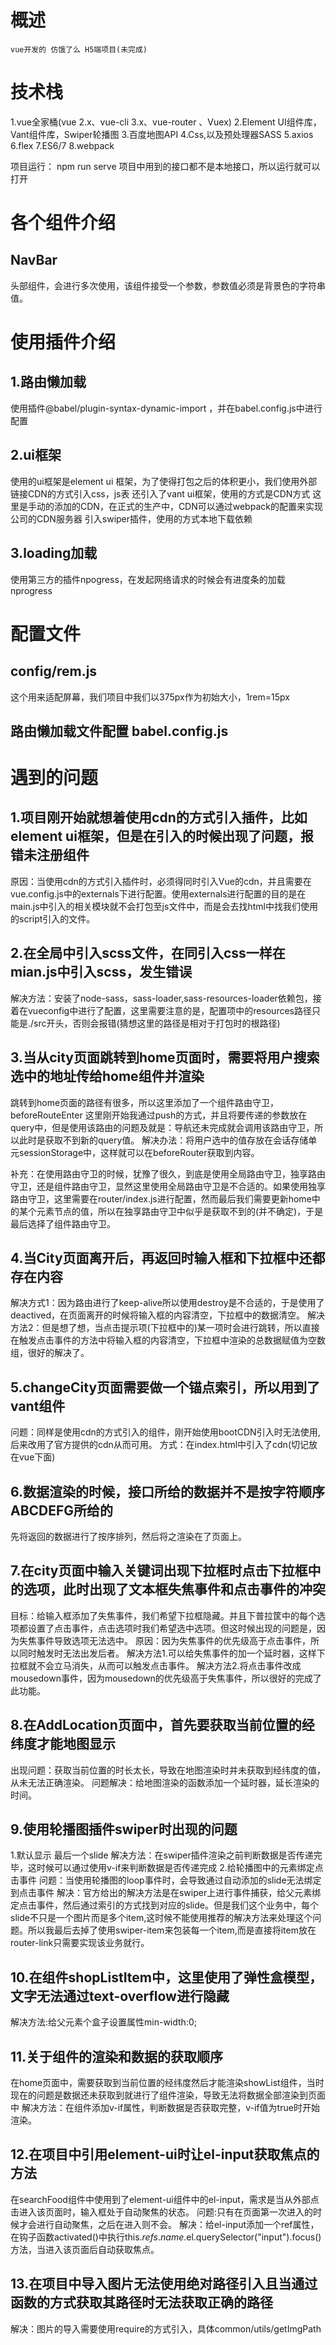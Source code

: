 # 概述
    vue开发的 仿饿了么 H5端项目(未完成)

# 技术栈
  1.vue全家桶(vue 2.x、vue-cli 3.x、vue-router 、Vuex)
  2.Element UI组件库，Vant组件库，Swiper轮播图
  3.百度地图API
  4.Css,以及预处理器SASS
  5.axios
  6.flex
  7.ES6/7
  8.webpack

项目运行：
   npm run serve
   项目中用到的接口都不是本地接口，所以运行就可以打开
# 各个组件介绍

## NavBar
头部组件，会进行多次使用，该组件接受一个参数，参数值必须是背景色的字符串值。


# 使用插件介绍

## 1.路由懒加载 
使用插件@babel/plugin-syntax-dynamic-import ，并在babel.config.js中进行配置

## 2.ui框架
使用的ui框架是element ui 框架，为了使得打包之后的体积更小，我们使用外部链接CDN的方式引入css，js表
还引入了vant ui框架，使用的方式是CDN方式 
这里是手动的添加的CDN，在正式的生产中，CDN可以通过webpack的配置来实现公司的CDN服务器
引入swiper插件，使用的方式本地下载依赖

## 3.loading加载
使用第三方的插件npogress，在发起网络请求的时候会有进度条的加载 nprogress

# 配置文件

## config/rem.js 
这个用来适配屏幕，我们项目中我们以375px作为初始大小，1rem=15px

## 路由懒加载文件配置  babel.config.js



# 遇到的问题
## 1.项目刚开始就想着使用cdn的方式引入插件，比如element ui框架，但是在引入的时候出现了问题，报错未注册组件
原因：当使用cdn的方式引入插件时，必须得同时引入Vue的cdn，并且需要在vue.config.js中的externals下进行配置。使用externals进行配置的目的是在main.js中引入的相关模块就不会打包至js文件中，而是会去找html中找我们使用的script引入的文件。

## 2.在全局中引入scss文件，在同引入css一样在mian.js中引入scss，发生错误
解决方法：安装了node-sass，sass-loader,sass-resources-loader依赖包，接着在vueconfig中进行了配置，这里需要注意的是，配置项中的resources路径只能是./src开头，否则会报错(猜想这里的路径是相对于打包时的根路径)

## 3.当从city页面跳转到home页面时，需要将用户搜索选中的地址传给home组件并渲染
跳转到home页面的路径有很多，所以这里添加了一个组件路由守卫，beforeRouteEnter
这里刚开始我通过push的方式，并且将要传递的参数放在query中，但是使用该路由的问题及就是：导航还未完成就会调用该路由守卫，所以此时是获取不到新的query值。
解决办法：将用户选中的值存放在会话存储单元sessionStorage中，这样就可以在beforeRouter获取到内容。

补充：在使用路由守卫的时候，犹豫了很久，到底是使用全局路由守卫，独享路由守卫，还是组件路由守卫，显然这里使用全局路由守卫是不合适的。如果使用独享路由守卫，这里需要在router/index.js进行配置，然而最后我们需要更新home中的某个元素节点的值，所以在独享路由守卫中似乎是获取不到的(并不确定)，于是最后选择了组件路由守卫。

## 4.当City页面离开后，再返回时输入框和下拉框中还都存在内容
解决方式1：因为路由进行了keep-alive所以使用destroy是不合适的，于是使用了deactived，在页面离开的时候将输入框的内容清空，下拉框中的数据清空。
解决方法2：但是想了想，当点击提示项(下拉框中的)某一项时会进行跳转，所以直接在触发点击事件的方法中将输入框的内容清空，下拉框中渲染的总数据赋值为空数组，很好的解决了。

## 5.changeCity页面需要做一个锚点索引，所以用到了vant组件
问题：同样是使用cdn的方式引入的组件，刚开始使用bootCDN引入时无法使用,后来改用了官方提供的cdn从而可用。
方式：在index.html中引入了cdn(切记放在vue下面)


## 6.数据渲染的时候，接口所给的数据并不是按字符顺序ABCDEFG所给的
先将返回的数据进行了按序排列，然后将之渲染在了页面上。

## 7.在city页面中输入关键词出现下拉框时点击下拉框中的选项，此时出现了文本框失焦事件和点击事件的冲突
目标：给输入框添加了失焦事件，我们希望下拉框隐藏。并且下普拉筐中的每个选项都设置了点击事件，点击选项时我们希望选中选项。但这时候出现的问题是，因为失焦事件导致选项无法选中。
原因：因为失焦事件的优先级高于点击事件，所以同时触发时无法出发后者。
解决方法1.可以给失焦事件的加一个延时器，这样下拉框就不会立马消失，从而可以触发点击事件。
解决方法2.将点击事件改成mousedown事件，因为mousedown的优先级高于失焦事件，所以很好的完成了此功能。

## 8.在AddLocation页面中，首先要获取当前位置的经纬度才能地图显示
出现问题：获取当前位置的时长太长，导致在地图渲染时并未获取到经纬度的值，从未无法正确渲染。
问题解决：给地图渲染的函数添加一个延时器，延长渲染的时间。

## 9.使用轮播图插件swiper时出现的问题
1.默认显示 最后一个slide
解决方法：在swiper插件渲染之前判断数据是否传递完毕，这时候可以通过使用v-if来判断数据是否传递完成
2.给轮播图中的元素绑定点击事件
问题：当使用轮播图的loop事件时，会导致通过自动添加的slide无法绑定到点击事件
解决：官方给出的解决方法是在swiper上进行事件捕获，给父元素绑定点击事件，然后通过索引的方式找到对应的slide。但是我们这个业务中，每个slide不只是一个图片而是多个item,这时候不能使用推荐的解决方法来处理这个问题。所以我最后去掉了使用swiper-item来包装每一个item,而是直接将item放在router-link只需要实现该业务就行。
## 10.在组件shopListItem中，这里使用了弹性盒模型，文字无法通过text-overflow进行隐藏
解决方法:给父元素个盒子设置属性min-width:0;

## 11.关于组件的渲染和数据的获取顺序
在home页面中，需要获取到当前位置的经纬度然后才能渲染showList组件，当时现在的问题是数据还未获取到就进行了组件渲染，导致无法将数据全部渲染到页面中
解决方法：在组件添加v-if属性，判断数据是否获取完整，v-if值为true时开始渲染。

## 12.在项目中引用element-ui时让el-input获取焦点的方法
在searchFood组件中使用到了element-ui组件中的el-input，需求是当从外部点击进入该页面时，输入框处于自动聚焦的状态。
问题:只有在页面第一次进入的时候才会进行自动聚焦，之后在进入则不会。
解决：给el-input添加一个ref属性，在钩子函数activated()中执行this.$refs.name.$el.querySelector("input").focus()方法，当进入该页面后自动获取焦点。

## 13.在项目中导入图片无法使用绝对路径引入且当通过函数的方式获取其路径时无法获取正确的路径
解决：图片的导入需要使用require的方式引入，具体common/utils/getImgPath